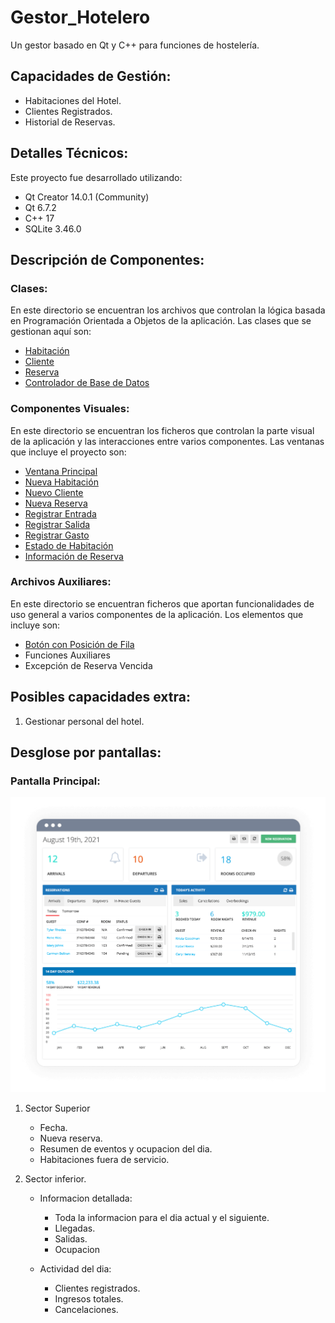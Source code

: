 # Gestor_Hotelero

Un gestor basado en Qt y C++ para funciones de hostelería.

## Capacidades de Gestión:

- Habitaciones del Hotel.
- Clientes Registrados.
- Historial de Reservas.

## Detalles Técnicos:

Este proyecto fue desarrollado utilizando:
  - Qt Creator 14.0.1 (Community)
  - Qt 6.7.2
  - C++ 17
  - SQLite 3.46.0

## Descripción de Componentes:

### Clases:

En este directorio se encuentran los archivos que controlan la lógica basada en Programación Orientada a Objetos de la aplicación. Las clases que se gestionan aquí son:

  - [Habitación](./Clases/Habitacion/README.md)
  - [Cliente](./Clases/Cliente/README.md)
  - [Reserva](./Clases/Reserva/README.md)
  - [Controlador de Base de Datos](./Clases/ControladorBD/README.md)

### Componentes Visuales:

En este directorio se encuentran los ficheros que controlan la parte visual de la aplicación y las interacciones entre varios componentes. Las ventanas que incluye el proyecto son:

  - [Ventana Principal](./Componentes_Visuales/Ventana_Principal/README.md)
  - [Nueva Habitación](./Componentes_Visuales/Ventana_Nueva_Habitacion/README.md)
  - [Nuevo Cliente](./Componentes_Visuales/Ventana_Nuevo_Cliente/README.md)
  - [Nueva Reserva](./Componentes_Visuales/Ventana_Nueva_Reserva/README.md)
  - [Registrar Entrada](./Componentes_Visuales/Ventana_Registrar_Entrada/README.md)
  - [Registrar Salida](./Componentes_Visuales/Ventana_Registrar_Salida/README.md)
  - [Registrar Gasto](./Componentes_Visuales/Ventana_Nuevo_Gasto/README.md)
  - [Estado de Habitación](./Componentes_Visuales/Ventana_Estado_Habitacion/README.md)
  - [Información de Reserva](./Componentes_Visuales/Ventana_Info_Reserva/README.md)

### Archivos Auxiliares:

En este directorio se encuentran ficheros que aportan funcionalidades de uso general a varios componentes de la aplicación. Los elementos que incluye son:
  
  - [Botón con Posición de Fila](./Archivos_Auxiliares/Boton_Posicion_Fila/README.md)
  - Funciones Auxiliares 
  - Excepción de Reserva Vencida

## Posibles capacidades extra:

1. Gestionar personal del hotel.

## Desglose por pantallas:

### Pantalla Principal:

![Imagen de muestra](./Imagenes/img_dash@2x-1.png)

1. Sector Superior
    - Fecha.
    - Nueva reserva.
    - Resumen de eventos y ocupacion del dia.
    - Habitaciones fuera de servicio.

2. Sector inferior.
    - Informacion detallada:
        - Toda la informacion para el dia actual y el siguiente.
        - Llegadas.
        - Salidas.
        - Ocupacion

    - Actividad del dia:
        - Clientes registrados.
        - Ingresos totales.
        - Cancelaciones.
